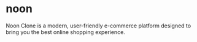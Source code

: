 # noon
Noon Clone is a modern, user-friendly e-commerce platform designed to bring you the best online shopping experience.
